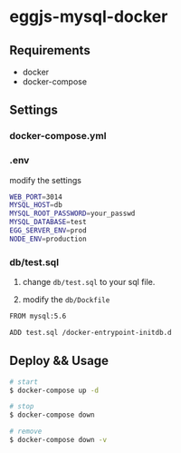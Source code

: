 # eggjs-mysql-docker

## Requirements

- docker
- docker-compose

## Settings

### docker-compose.yml

### .env
modify the settings

```sh
WEB_PORT=3014
MYSQL_HOST=db
MYSQL_ROOT_PASSWORD=your_passwd
MYSQL_DATABASE=test
EGG_SERVER_ENV=prod
NODE_ENV=production
```

### db/test.sql
1. change `db/test.sql` to your sql file.

1. modify the `db/Dockfile`

```sh
FROM mysql:5.6

ADD test.sql /docker-entrypoint-initdb.d
```

## Deploy && Usage

```sh
# start
$ docker-compose up -d

# stop
$ docker-compose down

# remove
$ docker-compose down -v
```
